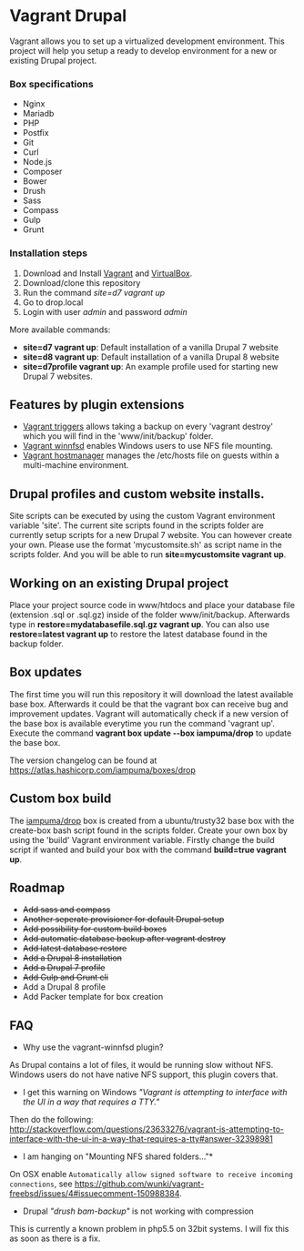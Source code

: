 # Vagrant Drupal

Vagrant allows you to set up a virtualized development environment. This project will help you setup a ready to develop environment for a new or existing Drupal project.

### Box specifications

* Nginx
* Mariadb
* PHP
* Postfix
* Git
* Curl
* Node.js
* Composer
* Bower
* Drush
* Sass
* Compass
* Gulp
* Grunt

### Installation steps
1. Download and Install [Vagrant](https://docs.vagrantup.com/v2/installation/) and [VirtualBox](https://www.virtualbox.org/manual/ch02.html).
2. Download/clone this repository
3. Run the command *site=d7 vagrant up*
4. Go to drop.local
5. Login with user *admin* and password *admin*

More available commands:
* **site=d7 vagrant up**: Default installation of a vanilla Drupal 7 website
* **site=d8 vagrant up**: Default installation of a vanilla Drupal 8 website
* **site=d7profile vagrant up**: An example profile used for starting new Drupal 7 websites.

## Features by plugin extensions
* [Vagrant triggers](https://github.com/emyl/vagrant-triggers) allows taking a backup on every 'vagrant destroy' which you will find in the 'www/init/backup' folder.
* [Vagrant winnfsd](https://github.com/winnfsd/vagrant-winnfsd) enables Windows users to use NFS file mounting.
* [Vagrant hostmanager](https://github.com/smdahlen/vagrant-hostmanager) manages the /etc/hosts file on guests within a multi-machine environment.

## Drupal profiles and custom website installs.
Site scripts can be executed by using the custom Vagrant environment variable 'site'. The current site scripts found in the scripts folder are currently setup scripts for a new Drupal 7 website. You can however create your own. Please use the format 'mycustomsite.sh' as script name in the scripts folder. And you will be able to run **site=mycustomsite vagrant up**.

## Working on an existing Drupal project
Place your project source code in www/htdocs and place your database file (extension .sql or .sql.gz) inside of the folder www/init/backup. Afterwards type in **restore=mydatabasefile.sql.gz vagrant up**. You can also use **restore=latest vagrant up** to restore the latest database found in the backup folder.

## Box updates
The first time you will run this repository it will download the latest available base box. Afterwards it could be that the vagrant box can receive bug and improvement updates. Vagrant will automatically check if a new version of the base box is available everytime you run the command 'vagrant up'. Execute the command **vagrant box update --box iampuma/drop** to update the base box.

The version changelog can be found at https://atlas.hashicorp.com/iampuma/boxes/drop

## Custom box build
The [iampuma/drop](https://atlas.hashicorp.com/iampuma/boxes/drop) box is created from a ubuntu/trusty32 base box with the create-box bash script found in the scripts folder. Create your own box by using the 'build' Vagrant environment variable. Firstly change the build script if wanted and build your box with the command **build=true vagrant up**.

## Roadmap
* ~~Add sass and compass~~
* ~~Another seperate provisioner for default Drupal setup~~
* ~~Add possibility for custom build boxes~~
* ~~Add automatic database backup after vagrant destroy~~
* ~~Add latest database restore~~
* ~~Add a Drupal 8 installation~~
* ~~Add a Drupal 7 profile~~
* ~~Add Gulp and Grunt cli~~
* Add a Drupal 8 profile
* Add Packer template for box creation

## FAQ

* Why use the vagrant-winnfsd plugin?

As Drupal contains a lot of files, it would be running slow without NFS. Windows users do not have native NFS support, this plugin covers that.

* I get this warning on Windows *"Vagrant is attempting to interface with the UI in a way that requires a TTY."*

Then do the following: http://stackoverflow.com/questions/23633276/vagrant-is-attempting-to-interface-with-the-ui-in-a-way-that-requires-a-tty#answer-32398981

* I am hanging on "Mounting NFS shared folders..."*

On OSX enable `Automatically allow signed software to receive incoming connections`, see https://github.com/wunki/vagrant-freebsd/issues/4#issuecomment-150988384. 

* Drupal *"drush bam-backup"* is not working with compression

This is currently a known problem in php5.5 on 32bit systems. I will fix this as soon as there is a fix.
